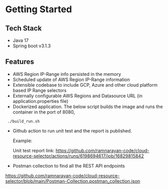 # Getting Started
## Tech Stack
- Java 17
- Spring boot v3.1.3

## Features
- AWS Region IP-Range info persisted in the memory
- Scheduled update of AWS Region IP-Range information
- Extensible codebase to include GCP, Azure and other 
cloud platform based IP Range selectors
- Externally configurable AWS Regions and Datasource URL (in application.properties file)
- Dockerized application. The below script builds the image and runs the container in the port of 8080,
 ```
  ./build_run.sh
  ```
- Github action to run unit test and the report is published.

  Example:

  Unit test report link:
  https://github.com/ramnarayan-code/cloud-resource-selector/actions/runs/6198694617/job/16829815842
- Postman collection to find all the REST API endpoints

https://github.com/ramnarayan-code/cloud-resource-selector/blob/main/Postman-Collection.postman_collection.json


